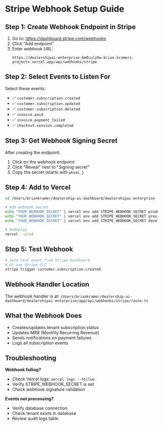 # Stripe Webhook Setup Guide

## Step 1: Create Webhook Endpoint in Stripe

1. Go to: https://dashboard.stripe.com/webhooks
2. Click "Add endpoint"
3. Enter webhook URL:
   ```
   https://dealershipai-enterprise-6m0culy9w-brian-kramers-projects.vercel.app/api/webhooks/stripe
   ```

## Step 2: Select Events to Listen For

Select these events:
- ✅ `customer.subscription.created`
- ✅ `customer.subscription.updated`
- ✅ `customer.subscription.deleted`
- ✅ `invoice.paid`
- ✅ `invoice.payment_failed`
- ✅ `checkout.session.completed`

## Step 3: Get Webhook Signing Secret

After creating the endpoint:
1. Click on the webhook endpoint
2. Click "Reveal" next to "Signing secret"
3. Copy the secret (starts with `whsec_`)

## Step 4: Add to Vercel

```bash
cd /Users/briankramer/dealership-ai-dashboard/dealershipai-enterprise

# Add webhook secret
echo "YOUR_WEBHOOK_SECRET" | vercel env add STRIPE_WEBHOOK_SECRET production
echo "YOUR_WEBHOOK_SECRET" | vercel env add STRIPE_WEBHOOK_SECRET preview
echo "YOUR_WEBHOOK_SECRET" | vercel env add STRIPE_WEBHOOK_SECRET development

# Redeploy
vercel --prod
```

## Step 5: Test Webhook

```bash
# Send test event from Stripe Dashboard
# Or use Stripe CLI
stripe trigger customer.subscription.created
```

## Webhook Handler Location

The webhook handler is at:
`/Users/briankramer/dealership-ai-dashboard/dealershipai-enterprise/app/api/webhooks/stripe/route.ts`

## What the Webhook Does

- Creates/updates tenant subscription status
- Updates MRR (Monthly Recurring Revenue)
- Sends notifications on payment failures
- Logs all subscription events

## Troubleshooting

**Webhook failing?**
- Check Vercel logs: `vercel logs --follow`
- Verify STRIPE_WEBHOOK_SECRET is set
- Check webhook signature validation

**Events not processing?**
- Verify database connection
- Check tenant exists in database
- Review audit logs table
